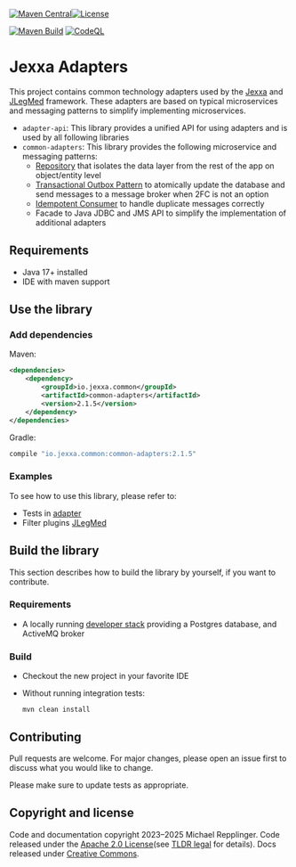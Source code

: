 [![Maven Central](https://img.shields.io/maven-central/v/io.jexxa.common/common-adapters)](https://maven-badges.herokuapp.com/maven-central/io.jexxa.common/common-adapters)[![License](https://img.shields.io/badge/License-Apache%202.0-blue.svg)](https://opensource.org/licenses/Apache-2.0)


[![Maven Build](https://github.com/jexxa-projects/JexxaAdapters/actions/workflows/mavenBuild.yml/badge.svg)](https://github.com/jexxa-projects/JexxaAdapters/actions/workflows/mavenBuild.yml)
[![CodeQL](https://github.com/jexxa-projects/JexxaAdapters/actions/workflows/codeql-analysis.yml/badge.svg)](https://github.com/jexxa-projects/JexxaAdapters/actions/workflows/codeql-analysis.yml)
# Jexxa Adapters

This project contains common technology adapters 
used by the [Jexxa](https://www.jexxa.io) and [JLegMed](https://github.com/jexxa-projects/JLegMed) framework. 
These adapters are based on typical microservices and messaging patterns to simplify implementing microservices. 

* `adapter-api`: This library provides a unified API for using adapters and is used by all following libraries 
* `common-adapters`: This library provides the following microservice and messaging patterns: 
  * [Repository](https://martinfowler.com/eaaCatalog/repository.html) that isolates the data layer from the rest of the app on object/entity level 
  * [Transactional Outbox Pattern](https://microservices.io/patterns/data/transactional-outbox.html) to atomically update the database and send messages to a message broker when 2FC is not an option
  * [Idempotent Consumer](https://microservices.io/patterns/communication-style/idempotent-consumer.html) to handle duplicate messages correctly
  * Facade to Java JDBC and JMS API to simplify the implementation of additional adapters   


## Requirements

*   Java 17+ installed
*   IDE with maven support



## Use the library 
### Add dependencies
Maven:
```xml
<dependencies>
    <dependency>
        <groupId>io.jexxa.common</groupId>
        <artifactId>common-adapters</artifactId>
        <version>2.1.5</version>
    </dependency>
</dependencies>
```

Gradle:

```groovy
compile "io.jexxa.common:common-adapters:2.1.5"
``` 
### Examples
To see how to use this library, please refer to: 
* Tests in [adapter](common-adapters/src/test/java/io/jexxa/common/drivingadapter)
* Filter plugins [JLegMed](https://github.com/jexxa-projects/JLegMed)

## Build the library
This section describes how to build the library by yourself, if you want to contribute.
### Requirements 
*   A locally running [developer stack](deploy/developerStack.yml) providing a Postgres database, and ActiveMQ broker

### Build 
*   Checkout the new project in your favorite IDE

*   Without running integration tests:
    ```shell
    mvn clean install 
    ```

## Contributing

Pull requests are welcome. For major changes, please open an issue first to discuss what you would like to change.

Please make sure to update tests as appropriate.

## Copyright and license

Code and documentation copyright 2023–2025 Michael Repplinger.
Code released under the [Apache 2.0 License](LICENSE)(see [TLDR legal](https://tldrlegal.com/license/apache-license-2.0-(apache-2.0)) for details).
Docs released under [Creative Commons](https://creativecommons.org/licenses/by/4.0/).
